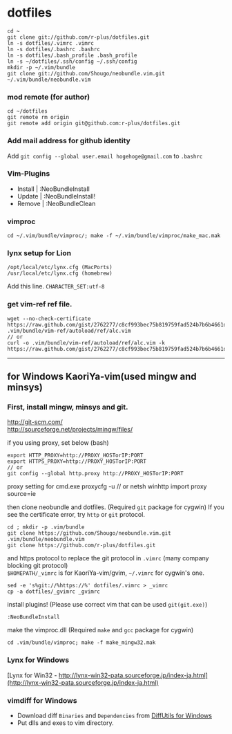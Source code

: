 # dotfiles

    cd ~
    git clone git://github.com/r-plus/dotfiles.git
    ln -s dotfiles/.vimrc .vimrc
    ln -s dotfiles/.bashrc .bashrc
    ln -s dotfiles/.bash_profile .bash_profile
    ln -s ~/dotfiles/.ssh/config ~/.ssh/config
    mkdir -p ~/.vim/bundle
    git clone git://github.com/Shougo/neobundle.vim.git ~/.vim/bundle/neobundle.vim

### mod remote (for author)

    cd ~/dotfiles
    git remote rm origin
    git remote add origin git@github.com:r-plus/dotfiles.git

### Add mail address for github identity
Add `git config --global user.email hogehoge@gmail.com` to `.bashrc`

### Vim-Plugins

* Install | :NeoBundleInstall
* Update | :NeoBundleInstall!
* Remove | :NeoBundleClean

### vimproc
`cd ~/.vim/bundle/vimproc/; make -f ~/.vim/bundle/vimproc/make_mac.mak`

### lynx setup for Lion

    /opt/local/etc/lynx.cfg (MacPorts)
    /usr/local/etc/lynx.cfg (homebrew)

Add this line.  `CHARACTER_SET:utf-8` 

### get vim-ref ref file.

    wget --no-check-certificate https://raw.github.com/gist/2762277/c8cf993bec75b819759fad524b7b6b4661d41209/alc.vim .vim/bundle/vim-ref/autoload/ref/alc.vim
    // or
    curl -o .vim/bundle/vim-ref/autoload/ref/alc.vim -k https://raw.github.com/gist/2762277/c8cf993bec75b819759fad524b7b6b4661d41209/alc.vim

-----
## for Windows KaoriYa-vim(used mingw and minsys)
### First, install mingw, minsys and git.
http://git-scm.com/    
http://sourceforge.net/projects/mingw/files/

if you using proxy, set below (bash)

    export HTTP_PROXY=http://PROXY_HOSTorIP:PORT
    export HTTPS_PROXY=http://PROXY_HOSTorIP:PORT
    // or
    git config --global http.proxy http://PROXY_HOSTorIP:PORT

proxy setting for cmd.exe
    proxycfg -u
    // or
    netsh winhttp import proxy source=ie

then clone neobundle and dotfiles. (Required `git` package for cygwin) If you see the certificate error, try `http` or `git` protocol.

    cd ; mkdir -p .vim/bundle
    git clone https://github.com/Shougo/neobundle.vim.git .vim/bundle/neobundle.vim
    git clone https://github.com/r-plus/dotfiles.git

and https protocol to replace the git protocol in `.vimrc` (many company blocking git protocol)   
`$HOMEPATH/_vimrc` is for KaoriYa-vim/gvim, `~/.vimrc` for cygwin's one.

    sed -e 's%git://%https://%' dotfiles/.vimrc > _vimrc
    cp -a dotfiles/_gvimrc _gvimrc

install plugins! (Please use correct vim that can be used `git(git.exe)`)

    :NeoBundleInstall

make the vimproc.dll (Required `make` and `gcc` package for cygwin)

    cd .vim/bundle/vimproc; make -f make_mingw32.mak

### Lynx for Windows
[Lynx for Win32 - http://lynx-win32-pata.sourceforge.jp/index-ja.html](http://lynx-win32-pata.sourceforge.jp/index-ja.html)

### vimdiff for Windows
* Download diff `Binaries` and `Dependencies` from [DiffUtils for Windows](http://gnuwin32.sourceforge.net/packages/diffutils.htm)
* Put dlls and exes to vim directory.
